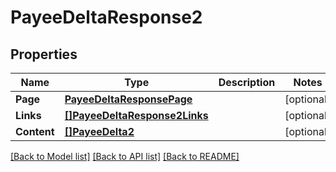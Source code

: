# PayeeDeltaResponse2

## Properties

Name | Type | Description | Notes
------------ | ------------- | ------------- | -------------
**Page** | [**PayeeDeltaResponsePage**](PayeeDeltaResponse_page.md) |  | [optional] 
**Links** | [**[]PayeeDeltaResponse2Links**](PayeeDeltaResponse_2_links.md) |  | [optional] 
**Content** | [**[]PayeeDelta2**](PayeeDelta_2.md) |  | [optional] 

[[Back to Model list]](../README.md#documentation-for-models) [[Back to API list]](../README.md#documentation-for-api-endpoints) [[Back to README]](../README.md)


